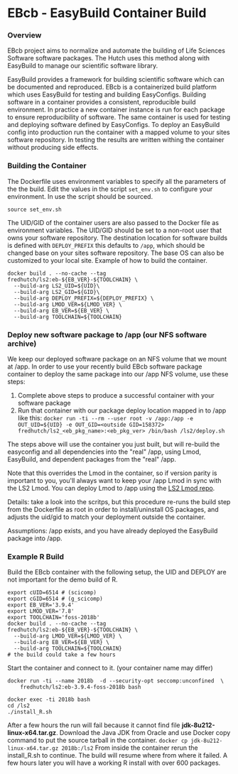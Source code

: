 # EBcb - EasyBuild Container Build

### Overview
EBcb project aims to normalize and automate the building of
Life Sciences Software software packages. The Hutch
uses this method along with EasyBuild to manage our scientific software library.

EasyBuild provides a framework for building scientific software which can be
documented and reproduced. EBcb is a containerized build platform which uses EasyBuild for
testing and building EasyConfigs. Building software in a container provides
a consistent, reproducible build environment. In practice
a new container instance is run for each package to ensure reproducibility of
software. The same container is used for testing and deploying software defined by
EasyConfigs. To deploy an EasyBuild config into production run the
container with a mapped volume to your sites software repository. In testing the
results are written withing the container without producing side effects.

### Building the Container
The Dockerfile uses environment variables to specify all the parameters of the
the build. Edit the values in the script ```set_env.sh``` to configure your
environment. In use the script should be sourced.
```
source set_env.sh
```
The UID/GID of the container users are also
passed to the Docker file as environment variables. The UID/GID should be set
to a non-root user that owns your software repository. The destination location
for software builds is defined with ```DEPLOY_PREFIX``` this defaults to
```/app```, which should be changed base on your sites software repository.
The base OS can also be customized to your local site. Example of how to build
the container.

```
docker build . --no-cache --tag fredhutch/ls2:eb-${EB_VER}-${TOOLCHAIN} \
  --build-arg LS2_UID=${UID}\
  --build-arg LS2_GID=${GID}\
  --build-arg DEPLOY_PREFIX=${DEPLOY_PREFIX} \
  --build-arg LMOD_VER=${LMOD_VER} \
  --build-arg EB_VER=${EB_VER} \
  --build-arg TOOLCHAIN=${TOOLCHAIN}
```

### Deploy new software package to /app (our NFS software archive)
We keep our deployed software package on an NFS volume that we mount at /app. In order to use your recently
build EBcb software package container to deploy the same package into our /app NFS volume, use these steps:

1. Complete above steps to produce a successful container with your software package
1. Run that container with our package deploy location mapped in to /app like this: `docker run -ti --rm --user root -v /app:/app -e OUT_UID=${UID} -e OUT_GID=<outside GID=158372> fredhutch/ls2_<eb_pkg_name>:<eb_pkg_ver> /bin/bash /ls2/deploy.sh`

The steps above will use the container you just built, but will re-build the easyconfig and all dependencies into the "real" /app, using Lmod, EasyBuild, and dependent packages from the "real" /app.

Note that this overrides the Lmod in the container, so if version parity is important to you, you'll always want to keep your /app Lmod in sync with the LS2 Lmod. You can deploy Lmod to /app using the [LS2 Lmod repo](https://github.com/FredHutch/ls2_lmod).

Details: take a look into the scritps, but this procedure re-runs the build step from the Dockerfile as root in order to install/uninstall OS packages, and adjusts the uid/gid to match your deployment outside the container.

Assumptions: /app exists, and you have already deployed the EasyBuild package into /app.

### Example R Build
Build the EBcb container with the following setup, the UID and DEPLOY are not
important for the demo build of R.
```
export cUID=6514 # (scicomp)
export cGID=6514 # (g_scicomp)
export EB_VER='3.9.4'
export LMOD_VER='7.8'
export TOOLCHAIN='foss-2018b'
docker build . --no-cache --tag fredhutch/ls2:eb-${EB_VER}-${TOOLCHAIN} \
  --build-arg LMOD_VER=${LMOD_VER} \
  --build-arg EB_VER=${EB_VER} \
  --build-arg TOOLCHAIN=${TOOLCHAIN}
# the build could take a few hours
```
Start the container and connect to it. (your container name may differ)
```
docker run -ti --name 2018b  -d --security-opt seccomp:unconfined  \
    fredhutch/ls2:eb-3.9.4-foss-2018b bash

docker exec -ti 2018b bash
cd /ls2
./install_R.sh
```
After a few hours the run will fail because it cannot find file
**jdk-8u212-linux-x64.tar.gz**.  Download the Java JDK from Oracle
and use Docker copy command to put the source tarball in the container.
```docker cp jdk-8u212-linux-x64.tar.gz 2018b:/ls2``` From inside the container
rerun the install_R.sh to continue.  The build will resume where from where
it failed. A few hours later you will have a working R install with over 600
packages.


